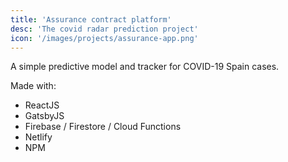 ```yaml
---
title: 'Assurance contract platform'
desc: 'The covid radar prediction project'
icon: '/images/projects/assurance-app.png'
---
```


A simple predictive model and tracker for COVID-19 Spain cases.

Made with:

- ReactJS
- GatsbyJS
- Firebase / Firestore / Cloud Functions
- Netlify
- NPM

